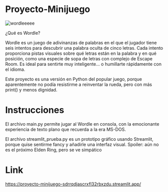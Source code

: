 # Proyecto-Minijuego

![wordleeeee](https://github.com/user-attachments/assets/33e258e9-dbbb-4fd9-adf2-7335be91fc1c)

¿Qué es Wordle?

Wordle es un juego de adivinanzas de palabras en el que el jugador tiene seis intentos para descubrir una palabra oculta de cinco letras. Cada intento proporciona pistas visuales sobre qué letras están en la palabra y en qué posición, como una especie de sopa de letras con complejo de Escape Room. Es ideal para sentirte muy inteligente… o humillarte rápidamente con el idioma.

Este proyecto es una versión en Python del popular juego, porque aparentemente no podía resistirme a reinventar la rueda, pero con más print() y menos dignidad.

# Instrucciones

El archivo main.py permite jugar al Wordle en consola, con la emocionante experiencia de texto plano que recuerda a la era MS-DOS.

El archivo streamlit_prueba.py es un prototipo gráfico usando Streamlit, porque quise sentirme fancy y añadirle una interfaz visual. Spoiler: aún no es el próximo Elden Ring, pero se ve simpático

# Link

https://proyecto-minijuego-sdrrqdjascrxfl32rbxzdu.streamlit.app/
